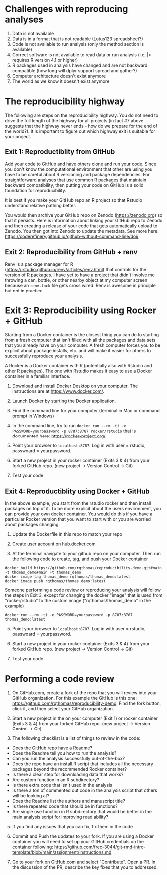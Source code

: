 # Challenges with reproducing analyses

1.  Data is not available
2.  Data is in a format that is not readable (Lotus123 spreadsheet?)
3.  Code is not available to run analysis (only the method section is available)
4.  Correct software is not available to read data or run analysis (i.e, \|\> requires R version 4.1 or higher)
5.  R packages used in analysis have changed and are not backward compatible (how long will dplyr support spread and gather?)
6.  Computer architecture doesn't exist anymore
7.  The world as we know it doesn't exist anymore

# The reproducibility highway

The following are steps on the reproducibility highway. You do not need to drive the full length of the highway for all projects (in fact #7 above suggests that the highway never ends - how do we prepare for the end of the world?). It is important to figure out which highway exit is suitable for your project.

## Exit 1: Reproductiblity from GitHub

Add your code to GitHub and have others clone and run your code. Since you don't know the computational environment that other are using you have to be careful about R versioning and package dependencies. For straightforward analyses that use common R packages that maintain backward compatibility, then putting your code on GitHub is a solid foundation for reproducibility.  

It is best if you make your GitHub repo an R project so that Rstudio understand relative pathing better.

You would then archive your GitHub repo on Zenodo (<https://zenodo.org>) so that it persists. Here is information about linking your GitHub repo to Zenodo and then creating a release of your code that gets automatically upload to Zenodo. You then got into Zenodo to update the metadata. See more here: <https://coderefinery.github.io/github-without-command-line/doi/>

## Exit 2: Reproducibility from GitHub + renv

Renv is a package manager for R (<https://rstudio.github.io/renv/articles/renv.html>) that controls for the version of R packages. I have yet to have a project that didn't involve me throwing a can, bottle, or other nearby object at my computer screen because an `renv.lock` file gets cross wired. Renv is awesome in principle but not in practice.

# Exit 3: Reproducibility using Rocker + GitHub

Starting from a Docker container is the closest thing you can do to starting from a fresh computer that isn't filled with all the packages and data sets that you already have on your computer. A fresh computer forces you to be explicit about package installs, etc. and will make it easier for others to successfully reproduce your analysis.

A Rocker is a Docker container with R (potentially also with Rstudio and other R packages). The one with Rstudio makes it easy to use a Docker container in a familiar interface.

1.  Download and install Docker Desktop on your computer. The instructions are at <https://www.docker.com/>.

2.  Launch Docker by starting the Docker application.

3.  Find the command line for your computer (terminal in Mac or command prompt in Windows)

4.  In the command line, try to run `docker run --rm -ti -e PASSWORD=yourpassword -p 8787:8787 rocker/rstudio` that is documented here: <https://rocker-project.org/>

5.  Point your browser to `localhost:8787`. Log in with user = rstudio, passwoard = yourpassword.

6. Start a new project in your rocker container (Exits 3 & 4) from your forked GitHub repo. (new project -\> Version Control -\> Git)

7. Test your code

## Exit 4: Reproductiblity using Docker + GitHub

In the above example, you start from the rstudio rocker and then install packages on top of it. To be more explicit about the users environment, you can provide your own docker container. You would do this if you have a particular Rocker version that you want to start with or you are worried about packages changing.

1.  Update the Dockerfile in this repo to match your repo

2.  Create user account on hub.docker.com

3.  At the terminal navigate to your github repo on your computer. Then run the following code to create, tag, and push your Docker container

```         
docker build https://github.com/rqthomas/reproducibility-demo.git#main -t thomas_demo#main -t thomas_demo
docker image tag thomas_demo rqthomas/thomas_demo:latest
docker image push rqthomas/thomas_demo:latest 
```

Someone performing a code review or reproducing your analysis will follow the steps in Exit 3, except for changing the docker "image" that is used from "rocker/rstudio" to the custom image ("rqthomas/thomas_demo" in the example) 

```         
docker run --rm -ti -e PASSWORD=yourpassword -p 8787:8787 thomas_demo:latest
```

5.  Point your browser to `localhost:8787`. Log in with user = rstudio, passwoard = yourpassword.

6. Start a new project in your rocker container (Exits 3 & 4) from your forked GitHub repo. (new project -\> Version Control -\> Git)

7. Test your code

# Performing a code review

1.  On GitHub.com, create a fork of the repo that you will review into your GitHub organization.  For this example the GitHub is this one:  <https://github.com/rqthomas/reproducibility-demo>.  Find the fork button, click it, and then select your GitHub organization.

2.  Start a new project in the on your computer (Exit 1) or rocker container (Exits 3 & 4) from your forked GitHub repo. (new project -\> Version Control -\> Git)

3.  The following checklist is a list of things to review in the code:

-   Does the GitHub repo have a Readme?
-   Does the Readme tell you how to run the analysis?
-   Can you run the analysis successfully out-of-the-box?
-   Does the repo have an install.R script that includes all the necessary packages beyond the recommended Rocker container?
-   Is there a clear step for downloading data that works?
-   Are custom function in an R subdirectory?
-   Is there extra code that isn't used in the analysis
-   Is there a ton of commented out code in the analysis script that others will be looking at?
-   Does the Readme list the authors and manuscript title?
-   Is there repeated code that should be in functions?
-   Are single use function in R subdirectory that would be better in the main analysis script for improving read ability?

5.  If you find any issues that you can fix, fix them in the code

6.  Commit and Push the updates to your fork.  If you are using a Docker container you will need to set up your GitHub credentials on the container following: <https://github.com/frec-3044/git-rmd-intro-template/blob/main/assignment/instructions.md>

7.  Go to your fork on GitHub.com and select "Contribute". Open a PR. In the discussion of the PR, describe the key fixes that you to addressed.
